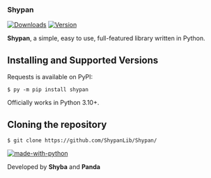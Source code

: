 ### Shypan
[![Downloads](https://img.shields.io/github/downloads/ShypanLib/Shypan/total.svg)](https://pypi.org/project/ShypanLib/)
[![Version](https://www.anthonycode.fr/images/python3.10_v.png)](https://www.anthonycode.fr/images/python3.10_v.png)  

**Shypan**, a simple, easy to use, full-featured library written in Python.  

Installing and Supported Versions
-----------------------------------------------------------------------------------------

Requests is available on PyPI:
```
$ py -m pip install shypan
```
Officially works in Python 3.10+.

Cloning the repository
-------------------------------------------------
```
$ git clone https://github.com/ShypanLib/Shypan/
```
  
[![made-with-python](https://img.shields.io/badge/Made%20with-Python-1f425f.svg)](https://www.python.org/)

Developed by **Shyba** and **Panda**
